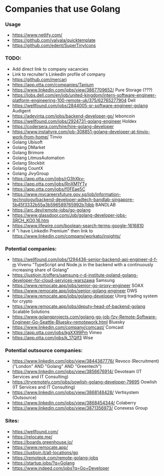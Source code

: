 # Companies that use Golang

### Usage
- https://www.netlify.com/
- https://github.com/valyala/quicktemplate
- https://github.com/edent/SuperTinyIcons

### TODO:
- Add direct link to company vacancies
- Link to recruiter's LinkedIn profile of company
- https://github.com/mercari
- https://app.otta.com/companies/Tanium
- https://www.linkedin.com/jobs/view/3867709652/ Pure Storage (???)
- https://jobs.dell.com/en/job/united-kingdom/intern-software-engineer-platform-engineering-100-remote-uk/375/62765277904 Dell
- https://wellfound.com/jobs/2844005-sr-software-engineer-golang Audigent
- https://adevinta.com/jobs/backend-developer-go/ leboncoin
- https://wellfound.com/jobs/2924731-golang-engineer Holdex
- https://codersera.com/hire/hire-golang-developer
- https://www.instahyre.com/job-308851-golang-developer-at-tinvio-work-from-home/ Tinvio
- Golang Ubisoft
- Golang DMarket
- Golang Brimore
- Golang LitmusAutomation
- Golang Stockbit
- Golang CountX
- Golang JivyGroup
- https://app.otta.com/jobs/rO3hXkv-
- https://app.otta.com/jobs/RnXM1YTv
- https://app.otta.com/jobs/f0FEae5C
- https://www.mycareersfuture.gov.sg/job/information-technology/backend-developer-adtech-bandlab-singapore-5b45f3332b55a3b596589765992b7dbb BANDLAB
- https://arc.dev/remote-jobs/go-golang
- https://www.glassdoor.com/Job/golang-developer-jobs-SRCH_KO0,16.htm
- https://www.lifewire.com/boolean-search-terms-google-1616810
- if "i have LinkedIn Premium" then link to https://www.linkedin.com/company/workato/insights/

### Potential companies:
- https://wellfound.com/jobs/1294436-senior-backend-api-engineer-d-f-m Vivenu "TypeScript and Node.js in the backend with a continuously increasing share of Golang"
- https://justjoin.it/offers/samsung-r-d-institute-poland-golang-developer-for-cloud-services-warszawa Samsung
- https://www.remocate.app/jobs/senior-go-proxy-engineer SOAX
- https://www.remocate.app/jobs/senior-golang-engineer DWS
- https://www.remocate.app/jobs/golang-developer Utorg trading system for crypto
- https://www.remocate.app/jobs/deputy-head-of-backend-golang Scalable Solutions
- https://www.golangprojects.com/golang-go-job-fzy-Remote-Software-Engineer-Go-Seattle-Bluesky-remotework.html Bluesky
- https://www.linkedin.com/company/comcast/ Comcast
- https://app.otta.com/jobs/kgXX99Pm Vimeo
- https://app.otta.com/jobs/k_17Qlf3 Wise

### Potential outsource companies:
- https://www.linkedin.com/jobs/view/3844387776/ Revoco (Recruitment) ("London" AND "Golang" AND "Greentech")
- https://www.linkedin.com/jobs/view/3856676914/ Devoteam (IT Services and IT Consulting)
- https://tryremotely.com/jobs/oowlish-golang-developer-79695 Oowlish (IT Services and IT Consulting)
- https://www.linkedin.com/jobs/view/3868148428/ Vertisystem (Outsource)
- https://www.linkedin.com/jobs/view/3868454344/ Colaberry
- https://www.linkedin.com/jobs/view/3871356973/ Conexess Group

### Sites:
- https://wellfound.com/
- https://relocate.me/
- https://boards.greenhouse.io/
- https://www.remocate.app/
- https://justjoin.it/all-locations/go
- https://remoteok.com/remote-golang-jobs
- https://startup.jobs/?q=Golang
- https://www.indeed.com/jobs?q=Go+Developer
